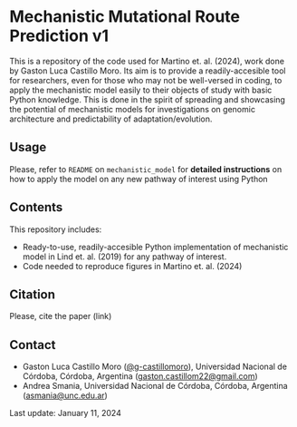 # Mechanistic Mutational Route Prediction v1

This is a repository of the code used for Martino et. al. (2024), work done by Gaston Luca Castillo Moro. Its aim is to provide a readily-accesible tool for researchers, even for those who may not be well-versed in coding, to apply the mechanistic model easily to their objects of study with basic Python knowledge. This is done in the spirit of spreading and showcasing the potential of mechanistic models for investigations on genomic architecture and predictability of adaptation/evolution. 

Usage
------
Please, refer to `README` on `mechanistic_model` for **detailed instructions** on how to apply the model on any new pathway of interest using Python

Contents
-------

This repository includes: 
- Ready-to-use, readily-accesible Python implementation of mechanistic model in Lind et. al. (2019) for any pathway of interest. 
- Code needed to reproduce figures in Martino et. al. (2024)

Citation
--------

Please, cite the paper (link)

Contact
--------

- Gaston Luca Castillo Moro ([@g-castillomoro](https://github.com/g-castillomoro)), Universidad Nacional de Córdoba, Córdoba, Argentina (gaston.castillom22@gmail.com)
- Andrea Smania, Universidad Nacional de Córdoba, Córdoba, Argentina (asmania@unc.edu.ar)

Last update: January 11, 2024
